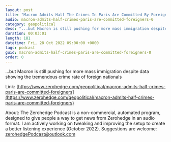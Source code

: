```yaml
---
layout: post
title: "Macron Admits Half The Crimes In Paris Are Committed By Foreigners"
audio: macron-admits-half-crimes-paris-are-committed-foreigners-0
category: geopolitical
desc: "...but Macron is still pushing for more mass immigration despite data showing the tremendous crime rate of foreign nationals"
duration: 00:03:01
length: 181
datetime: Fri, 28 Oct 2022 09:00:00 +0000
tags: podcast
guid: macron-admits-half-crimes-paris-are-committed-foreigners-0
order: 0
---
```

...but Macron is still pushing for more mass immigration despite data showing the tremendous crime rate of foreign nationals

Link: [https://www.zerohedge.com/geopolitical/macron-admits-half-crimes-paris-are-committed-foreigners](https://www.zerohedge.com/geopolitical/macron-admits-half-crimes-paris-are-committed-foreigners)

About: The Zerohedge Podcast is a non-commercial, automated program, designed to give people a way to get news from Zerohedge in an audio format.  I am actively working on tweaking and improving the setup to create a better listening experience (October 2022).  Suggestions are welcome: [zerohedgePodcast@outlook.com](mailto:zerohedgePodcast@outlook.com)